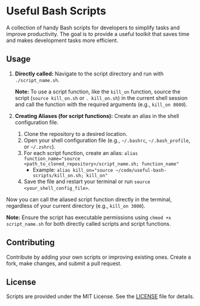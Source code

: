# Useful Bash Scripts

A collection of handy Bash scripts for developers to simplify tasks and improve productivity. The goal is to provide a useful toolkit that saves time and makes development tasks more efficient.

## Usage

1. **Directly called:** Navigate to the script directory and run with `./script_name.sh`.
   
   **Note:** To use a script function, like the `kill_on` function, source the script (`source kill_on.sh` or `. kill_on.sh`) in the current shell session and call the function with the required arguments (e.g., `kill_on 8080`).
   
2. **Creating Aliases (for script functions):** Create an alias in the shell configuration file.

   1. Clone the repository to a desired location.
   2. Open your shell configuration file (e.g., `~/.bashrc`, `~/.bash_profile`, or `~/.zshrc`).
   3. For each script function, create an alias: `alias function_name="source <path_to_cloned_repository>/script_name.sh; function_name"`
      - Example: `alias kill_on="source ~/code/useful-bash-scripts/kill_on.sh; kill_on"`
   4. Save the file and restart your terminal or run `source <your_shell_config_file>`.

Now you can call the aliased script function directly in the terminal, regardless of your current directory (e.g., `kill_on 3000`).

**Note:** Ensure the script has executable permissions using `chmod +x script_name.sh` for both directly called scripts and script functions.

## Contributing

Contribute by adding your own scripts or improving existing ones. Create a fork, make changes, and submit a pull request.

## License

Scripts are provided under the MIT License. See the [LICENSE](LICENSE) file for details.